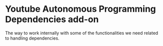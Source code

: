 # Youtube Autonomous Programming Dependencies add-on

The way to work internally with some of the functionalities we need related to handling dependencies.